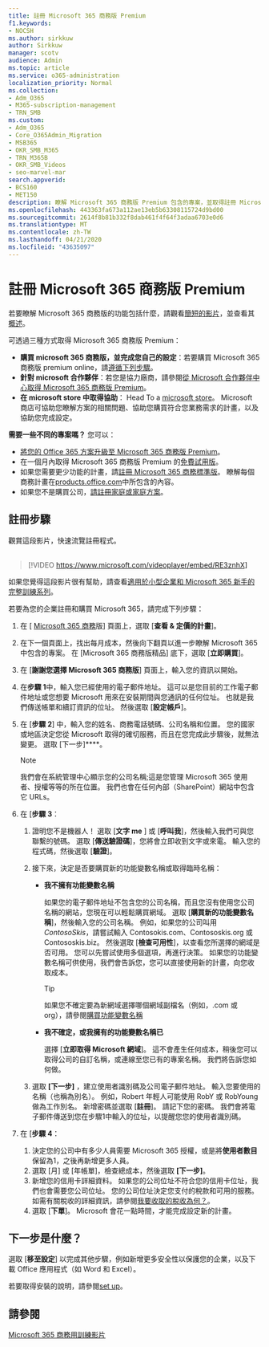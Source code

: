 ```yaml
---
title: 註冊 Microsoft 365 商務版 Premium
f1.keywords:
- NOCSH
ms.author: sirkkuw
author: Sirkkuw
manager: scotv
audience: Admin
ms.topic: article
ms.service: o365-administration
localization_priority: Normal
ms.collection:
- Adm_O365
- M365-subscription-management
- TRN_SMB
ms.custom:
- Adm_O365
- Core_O365Admin_Migration
- MSB365
- OKR_SMB_M365
- TRN_M365B
- OKR_SMB_Videos
- seo-marvel-mar
search.appverid:
- BCS160
- MET150
description: 瞭解 Microsoft 365 商務版 Premium 包含的專案，並取得註冊 Microsoft 365 商務版 Premium 的逐步指引。
ms.openlocfilehash: 443363fa673a112ae13eb5b63308115724d9bd00
ms.sourcegitcommit: 2614f8b81b332f8dab461f4f64f3adaa6703e0d6
ms.translationtype: MT
ms.contentlocale: zh-TW
ms.lasthandoff: 04/21/2020
ms.locfileid: "43635097"
---
```

# <a name="sign-up-for-microsoft-365-business-premium"></a>註冊 Microsoft 365 商務版 Premium

若要瞭解 Microsoft 365 商務版的功能包括什麼，請觀看[簡短的影片](https://go.microsoft.com/fwlink/?linkid=2109651)，並查看其[概述](microsoft-365-business-overview.md)。

可透過三種方式取得 Microsoft 365 商務版 Premium：
- **購買 microsoft 365 商務版，並完成您自己的設定**：若要購買 Microsoft 365 商務版 premium online，請[遵循下列步驟](#sign-up-steps)。
- **針對 microsoft 合作夥伴**：若您是協力廠商，請參閱[從 Microsoft 合作夥伴中心取得 Microsoft 365 商務版 Premium](get-microsoft-365-business.md)。
- **在 microsoft store 中取得協助**： Head To a [microsoft store](https://go.microsoft.com/fwlink/?linkid=2109652)。 Microsoft 商店可協助您瞭解方案的相關問題、協助您購買符合您業務需求的計畫，以及協助您完成設定。

**需要一些不同的專案嗎？** 您可以：
- [將您的 Office 365 方案升級至 Microsoft 365 商務版 Premium](migrate-to-microsoft-365-business.md)。
- 在一個月內取得 Microsoft 365 商務版 Premium 的[免費試用版](https://go.microsoft.com/fwlink/p/?linkid=2102309)。
- 如果您需要更少功能的計畫，請[註冊 Microsoft 365 商務標準版](https://go.microsoft.com/fwlink/p/?LinkID=510935)。 瞭解每個商務計畫在[products.office.com](https://go.microsoft.com/fwlink/?linkid=2109397)中所包含的內容。
- 如果您不是購買公司，[請註冊家庭或家庭方案](https://go.microsoft.com/fwlink/?linkid=2109398)。 

## <a name="sign-up-steps"></a>註冊步驟

觀賞這段影片，快速流覽註冊程式。<br><br>

> [!VIDEO https://www.microsoft.com/videoplayer/embed/RE3znhX] 

如果您覺得這段影片很有幫助，請查看[適用於小型企業和 Microsoft 365 新手的完整訓練系列](https://support.office.com/article/6ab4bbcd-79cf-4000-a0bd-d42ce4d12816)。

若要為您的企業註冊和購買 Microsoft 365，請完成下列步驟：

1. 在 [ [Microsoft 365 商務](https://go.microsoft.com/fwlink/?linkid=2109654)版] 頁面上，選取 [**查看 & 定價的計畫**]。 
2. 在下一個頁面上，找出每月成本，然後向下翻頁以進一步瞭解 Microsoft 365 中包含的專案。 在 [Microsoft 365 商務版精品] 底下，選取 [**立即購買**]。
3. 在 [**謝謝您選擇 Microsoft 365 商務版**] 頁面上，輸入您的資訊以開始。
4. 在**步驟 1**中，輸入您已經使用的電子郵件地址。 這可以是您目前的工作電子郵件地址或您想要 Microsoft 用來在安裝期間與您通訊的任何位址。 也就是我們傳送帳單和續訂資訊的位址。 然後選取 [**設定帳戶**]。
5. 在 [**步驟 2**] 中，輸入您的姓名、商務電話號碼、公司名稱和位置。 您的國家或地區決定您從 Microsoft 取得的確切服務，而且在您完成此步驟後，就無法變更。 選取 [下一步]****。
    > [!NOTE]
    > 我們會在系統管理中心顯示您的公司名稱;這是您管理 Microsoft 365 使用者、授權等等的所在位置。 我們也會在任何內部（SharePoint）網站中包含它 URLs。
6. 在 [**步驟 3**：

    1. 證明您不是機器人！ 選取 [**文字 me** ] 或 [**呼叫我**]，然後輸入我們可與您聯繫的號碼。 選取 [**傳送驗證碼**]，您將會立即收到文字或來電。 輸入您的程式碼，然後選取 [**驗證**]。
    2. 接下來，決定是否要購買新的功能變數名稱或取得臨時名稱：

        - **我不擁有功能變數名稱** 
        
            如果您的電子郵件地址不包含您的公司名稱，而且您沒有使用您公司名稱的網站，您現在可以輕鬆購買網域。 選取 [**購買新的功能變數名稱**]，然後輸入您的公司名稱。 例如，如果您的公司叫用*ContosoSkis*，請嘗試輸入 Contosokis.com、Contososkis.org 或 Contososkis.biz。 然後選取 [**檢查可用性**]，以查看您所選擇的網域是否可用。 您可以先嘗試使用多個選項，再進行決策。 如果您的功能變數名稱可供使用，我們會告訴您，您可以直接使用新的計畫，向您收取成本。 
       
            > [!TIP]
            > 如果您不確定要為新網域選擇哪個網域副檔名（例如，.com 或 org），請參閱[購買功能變數名稱](https://go.microsoft.com/fwlink/?linkid=2109700)
        
        - **我不確定，或我擁有的功能變數名稱已** 
        
             選擇 [**立即取得 Microsoft 網域**]。 這不會產生任何成本，稍後您可以取得公司的自訂名稱，或連線至您已有的專案名稱。 我們將告訴您如何做。

    3. 選取 **[下一步]** ，建立使用者識別碼及公司電子郵件地址。 輸入您要使用的名稱（也稱為別名）。 例如，Robert 年輕人可能使用 RobY 或 RobYoung 做為工作別名。 新增密碼並選取 [**註冊**]。 請記下您的密碼。 我們會將電子郵件傳送到您在步驟1中輸入的位址，以提醒您您的使用者識別碼。
7. 在 [**步驟 4**： 

    1. 決定您的公司中有多少人員需要 Microsoft 365 授權，或是將**使用者數目**保留為1，之後再新增更多人員。 
    2. 選取 [月] 或 [年帳單]，檢查總成本，然後選取 **[下一步]**。 
    3. 新增您的信用卡詳細資料。 如果您的公司位址不符合您的信用卡位址，我們也會需要您公司位址。 您的公司位址決定您支付的稅款和可用的服務。 如需有關稅收的詳細資訊，請參閱[我要收取的稅收為何？](https://go.microsoft.com/fwlink/?linkid=2109701)。
    4. 選取 [**下單**]。 Microsoft 會花一點時間，才能完成設定新的計畫。

## <a name="whats-next"></a>下一步是什麼？

選取 [**移至設定**] 以完成其他步驟，例如新增更多安全性以保護您的企業，以及下載 Office 應用程式（如 Word 和 Excel）。

若要取得安裝的說明，請參閱[set up](set-up.md)。

## <a name="see-also"></a>請參閱

[Microsoft 365 商務用訓練影片](https://support.office.com/article/6ab4bbcd-79cf-4000-a0bd-d42ce4d12816)
